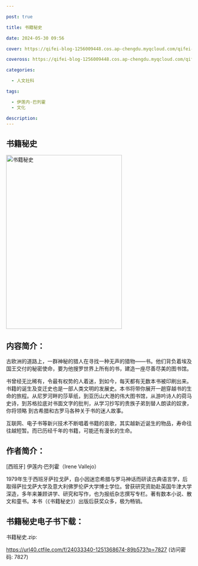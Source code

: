 ```yaml
---

post: true

title: 书籍秘史

date: 2024-05-30 09:56

cover: https://qifei-blog-1256009448.cos.ap-chengdu.myqcloud.com/qifei-blog/64c3058a1ddac507cc6c2d7e.jpg

coveross: https://qifei-blog-1256009448.cos.ap-chengdu.myqcloud.com/qifei-blog/64c3058a1ddac507cc6c2d7e.jpg

categories:

  - 人文社科

tags:

  - 伊莲内·巴列霍
  - 文化

description:
---
```


## 书籍秘史

<img alt="书籍秘史" class="aligncenter loaded" data-was-processed="true" decoding="async" fetchpriority="high" height="471" src="https://qifei-blog-1256009448.cos.ap-chengdu.myqcloud.com/qifei-blog/64c3058a1ddac507cc6c2d7e.jpg" style="cursor: zoom-in;" width="314"/>

## 内容简介：

古欧洲的道路上，一群神秘的猎人在寻找一种无声的猎物——书。他们背负着埃及国王交付的秘密使命，要为他搜罗世界上所有的书，建造一座尽善尽美的图书馆。

书曾经无比稀有，令最有权势的人着迷，到如今，每天都有无数本书被印刷出来。书籍的诞生及变迁史也是一部人类文明的发展史。本书将带你展开一趟穿越书的生命的旅程。从尼罗河畔的莎草纸，到亚历山大港的伟大图书馆，从游吟诗人的荷马史诗，到苏格拉底对书面文字的批判，从学习抄写的贵族子弟到替人朗读的奴隶，你将领略 到古希腊和古罗马各种关于书的迷人故事。

互联网、电子书等新兴技术不断唱着书籍的哀歌，其实越新近诞生的物品，寿命往往越短暂。而已历经千年的书籍，可能还有漫长的生命。

## 作者简介：

[西班牙] 伊莲内·巴列霍（Irene Vallejo）

1979年生于西班牙萨拉戈萨，自小因迷恋希腊与罗马神话而研读古典语言学，后取得萨拉戈萨大学及意大利佛罗伦萨大学博士学位。曾获研究资助赴英国牛津大学深造，多年来兼顾讲学、研究和写作，也为报纸杂志撰写专栏。著有数本小说、散文和童书。本书（《书籍秘史》）出版后获奖众多，极为畅销。

## 书籍秘史电子书下载：

书籍秘史.zip: 

https://url40.ctfile.com/f/24033340-1251368674-89b573?p=7827 (访问密码: 7827)
